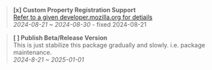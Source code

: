 
> __[x] Custom Property Registration Support__<br>
> [Refer to a given developer.mozilla.org for detiails](https://developer.mozilla.org/en-US/docs/Web/CSS/Using_CSS_custom_properties)<br>
> _2024-08-21 ~ 2024-08-30_ - fixed 2024-08-21

> __[ ] Publish Beta/Release Version__<br>
> This is just stabilize this package gradually and slowly. i.e. package maintenance.<br>
> _2024-8-21 ~ 2025-01-01_
